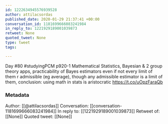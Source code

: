 ```yaml
---
id: 1222634945576939528
author: attilacsordas
published_date: 2020-01-29 21:37:41 +00:00
conversation_id: 1181699666083241984
in_reply_to: 1221929189001039873
retweet: None
quoted_tweet: None
type: tweet
tags:

---
```


Day #80 #studyingPCM p920-1 Mathematical Statistics, Bayesian &amp; 2 group theory apps, practicability of Bayes estimators even if not every limit of them r admissible (eg average), though any admissible estimator is a limit of them, conclusion: using math in stats is aristocratic https://t.co/uOpzFaraQb

### Metadata

Author: [[@attilacsordas]]
Conversation: [[conversation-1181699666083241984]]
In reply to: [[1221929189001039873]]
Retweet of: [[None]]
Quoted tweet: [[None]]
